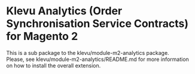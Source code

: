 # Klevu Analytics (Order Synchronisation Service Contracts) for Magento 2

This is a sub package to the klevu/module-m2-analytics package.  
Please, see klevu/module-m2-analytics/README.md for more information on how to install the overall extension.